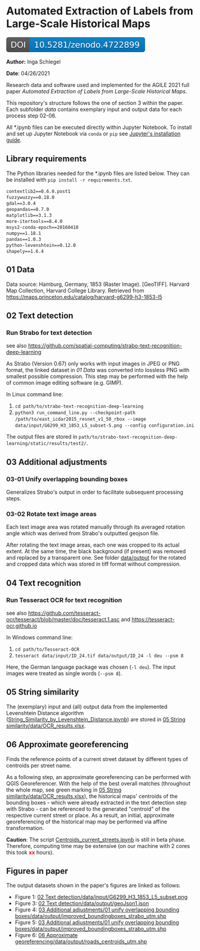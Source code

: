 # Automated Extraction of Labels from Large-Scale Historical Maps

[![DOI](https://github.com/IngaSchl/Label-Extraction/blob/main/zenodo.4722899.svg)](https://doi.org/10.5281/zenodo.4721174)

**Author:** Inga Schlegel

**Date**: 04/26/2021

Research data and software used and implemented for the AGILE 2021 full paper *Automated Extraction of Labels from Large-Scale Historical Maps*. 

This repository's structure follows the one of section 3 within the paper. Each subfolder *data* contains exemplary input and output data for each process step 02-06.

All \*.ipynb files can be executed directly within Jupyter Notebook. To install and set up Jupyter Notebook via `conda` or `pip` see [Jupyter's installation guide](https://jupyter.org/install).


## Library requirements

The Python libraries needed for the \*.ipynb files are listed below. They can be installed with `pip install -r requirements.txt`.

```
contextlib2==0.6.0.post1
fuzzywuzzy==0.18.0
gdal==3.0.4
geopandas==0.7.0
matplotlib==3.1.3
more-itertools==8.4.0
msys2-conda-epoch==20160418
numpy==1.18.1
pandas==1.0.3
python-levenshtein==0.12.0
shapely==1.6.4
```


## 01 Data

Data source: Hamburg, Germany, 1853 (Raster Image). [GeoTIFF]. Harvard Map Collection, Harvard College Library. Retrieved from https://maps.princeton.edu/catalog/harvard-g6299-h3-1853-l5


## 02 Text detection

### Run Strabo for text detection
see also https://github.com/spatial-computing/strabo-text-recognition-deep-learning

As Strabo (Version 0.67) only works with input images in JPEG or PNG format, the linked dataset in *01 Data* was converted into lossless PNG with smallest possible compression. This step may be performed with the help of common image editing software (e.g. GIMP).

In Linux command line:
1) `cd path/to/strabo-text-recognition-deep-learning`
2) `python3 run_command_line.py --checkpoint-path /path/to/east_icdar2015_resnet_v1_50_rbox --image data/input/G6299_H3_1853_L5_subset-5.png --config configuration.ini`

The output files are stored in `path/to/strabo-text-recognition-deep-learning/static/results/test2/`.


## 03 Additional adjustments

### 03-01 Unify overlapping bounding boxes
Generalizes Strabo's output in order to facilitate subsequent processing steps.

### 03-02 Rotate text image areas
Each text image area was rotated manually through its averaged rotation angle which was derived from Strabo's outputted geojson file.

After rotating the text image areas, each one was cropped to its actual extent.
At the same time, the black background (if present) was removed and replaced by a transparent one.
See folder [data/output](https://github.com/IngaSchl/Label-Extraction/tree/main/03%20Additional%20adjustments/02%20rotate%20text%20image%20areas/data/output) for the rotated and cropped data which was stored in tiff format without compression.


## 04 Text recognition

### Run Tesseract OCR for text recognition

see also https://github.com/tesseract-ocr/tesseract/blob/master/doc/tesseract.1.asc and https://tesseract-ocr.github.io

In Windows command line:
1) `cd path/to/Tesseract-OCR`
2) `tesseract data/input/ID_24.tif data/output/ID_24 -l deu --psm 8`

Here, the German language package was chosen (`-l deu`). The input images were treated as single words (`--psm 8`).


## 05 String similarity

The (exemplary) input and (all) output data from the implemented Levenshtein Distance algorithm ([String_Similarity_by_Levenshtein_Distance.ipynb](https://gitlab.com/g2lab/label-extraction-from-historical-maps/-/blob/master/05%20String%20similarity/String_Similarity_by_Levenshtein_Distance.ipynb)) are stored in [05 String similarity/data/OCR_results.xlsx](https://gitlab.com/g2lab/label-extraction-from-historical-maps/-/blob/master/05%20String%20similarity/data/OCR_results.xlsx).


## 06 Approximate georeferencing

Finds the reference points of a current street dataset by different types of centroids per street name.

As a following step, an approximate georeferencing can be performed with QGIS Georeferencer. With the help of the best overall matches (throughout the whole map, see green marking in [05 String similarity/data/OCR_results.xlsx](https://github.com/IngaSchl/Label-Extraction/blob/main/05%20String%20similarity/data/OCR_results.xlsx)), the historical maps' centroids of the bounding boxes - which were already extracted in the text detection step with Strabo - can be referenced to the generated "centroid" of the respective current street or place. As a result, an initial, approximate georeferencing of the historical map may be performed via affine transformation.

**Caution**: The script [Centroids_current_streets.ipynb](https://github.com/IngaSchl/Label-Extraction/blob/main/06%20Approximate%20georeferencing/Centroids_current_streets.ipynb) is still in beta phase. Therefore, computing time may be extensive (on our machine with 2 cores this took <span style="color: red;">**xx**</span> hours).


## Figures in paper

The output datasets shown in the paper's figures are linked as follows:

* Figure 1: [02 Text detection/data/input/G6299_H3_1853_L5_subset.png](https://github.com/IngaSchl/Label-Extraction/blob/main/02%20Text%20detection/data/input/G6299_H3_1853_L5_subset.png)
* Figure 3: [02 Text detection/data/output/geoJson1.json](https://github.com/IngaSchl/Label-Extraction/blob/main/02%20Text%20detection/data/output/geoJson1.json)
* Figure 4: [03 Additional adjustments/01 unify overlapping bounding boxes/data/output/improved_boundingboxes_strabo_utm.shp](https://github.com/IngaSchl/Label-Extraction/blob/main/03%20Additional%20adjustments/01%20unify%20overlapping%20bounding%20boxes/data/output)
* Figure 5: [03 Additional adjustments/01 unify overlapping bounding boxes/data/output/improved_boundingboxes_strabo_utm.shp](https://github.com/IngaSchl/Label-Extraction/blob/main/03%20Additional%20adjustments/01%20unify%20overlapping%20bounding%20boxes/data/output)
* Figure 6: [06 Approximate georeferencing/data/output/roads_centroids_utm.shp](https://github.com/IngaSchl/Label-Extraction/blob/main/06%20Approximate%20georeferencing/data/output)

